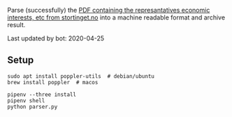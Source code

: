 Parse (successfully) the [PDF containing the represantatives economic interests, etc from stortinget.no](https://www.stortinget.no/no/Stortinget-og-demokratiet/Representantene/Okonomiske-interesser/) into a machine readable format and archive result.

Last updated by bot: 2020-04-25

## Setup
    sudo apt install poppler-utils  # debian/ubuntu
    brew install poppler  # macos

    pipenv --three install
    pipenv shell
    python parser.py
